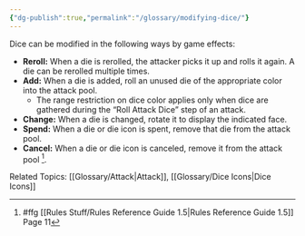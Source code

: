 ```yaml
---
{"dg-publish":true,"permalink":"/glossary/modifying-dice/"}
---
```


Dice can be modified in the following ways by game effects:

- **Reroll:** When a die is rerolled, the attacker picks it up and rolls it again. A die can be rerolled multiple times.
- **Add:** When a die is added, roll an unused die of the appropriate color into the attack pool.
  - The range restriction on dice color applies only when dice are gathered during the “Roll Attack Dice” step of an attack.
- **Change:** When a die is changed, rotate it to display the indicated face.
- **Spend:** When a die or die icon is spent, remove that die from the attack pool.
- **Cancel:** When a die or die icon is canceled, remove it from the attack pool [^1].

Related Topics: [[Glossary/Attack\|Attack]], [[Glossary/Dice Icons\|Dice Icons]]

[^1]: #ffg [[Rules Stuff/Rules Reference Guide 1.5\|Rules Reference Guide 1.5]] Page 11
